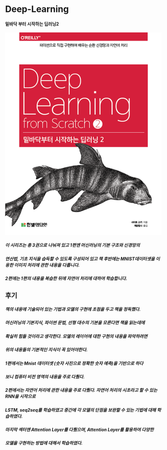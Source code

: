 # Deep-Learning


#### 밑바닥 부터 시작하는 딥러닝2

<img src="예제/cover.png">

##### 이 시리즈는 총 3권으로 나눠져 있고 1편엔 머신러닝의 기본 구조와 신경망의 
##### 연산법, 기초 지식을 습득할 수 있도록 구성되어 있고 책 후반에는 MNIST데이터셋을 이용한 이미지 처리에 관한 내용을 다룹니다.
##### 2편에는 1편의 내용을 복습한 뒤에 자연어 처리에 대하여 학습합니다.




## 후기
##### 책의 내용에 기술되어 있는 기법과 모델의 구현에 초점을 두고 책을 정독했다.
##### 머신러닝의 기본지식, 파이썬 문법, 선형 대수의 기본을 모른다면 책을 읽는데에
##### 확실히 힘들 것이라고 생각한다. 모델의 레이어에 대한 구현의 내용을 파악하려면
##### 위의 내용들의 기본적인 지식이 꼭 있어야한다.

##### 1편에서는 Mnist 데이터셋 (숫자 사진으로 정확한 숫자 예측)을 기반으로 하다
##### 보니 컴퓨터 비전 영역의 내용을 주로 다뤘다. 
##### 2편에서는 자연어 처리에 관한 내용을 주로 다뤘다. 자연어 처리의 시초라고 할 수 있는 RNN을 시작으로
##### LSTM, seq2seq를 학습하였고 중간에 각 모델의 단점을 보완할 수 있는 기법에 대해 학습하였다.
##### 마지막 섹터엔 Attention Layer를 다뤘으며, Attention Layer를 활용하여 다양한
##### 모델을 구현하는 방법에 대해서 학습하였다.


